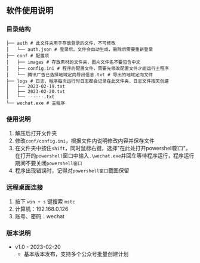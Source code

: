 ## 软件使用说明

### 目录结构

```
├── auth # 此文件夹用于存放登录的文件，不可修改
│   └── auth.json # 登录后，文件会自动生成，删除后需要重新登录
├── conf # 配置项
│   ├── images # 存放素材的文件夹，图片文件名不要包含中文
│   ├── config.ini # 程序的配置文件，需要先修改配置文件才能运行主程序
│   └── 腾讯广告已选择地域定向导出信息.txt # 导出的地域定向文件
├── logs # 日志，程序每次运行时日志都会记录在此文件夹，日志文件按天创建
│   ├── 2023-02-19.txt
│   ├── 2023-02-20.txt
│   └── ······.txt
└── wechat.exe # 主程序
```

### 使用说明

1. 解压后打开文件夹
2. 修改`conf/config.ini`，根据文件内说明修改内容并保存文件
3. 在文件夹中按住`shift`，同时鼠标右键，选择"在此处打开powershell窗口"，在打开的`powershell`窗口中输入`.\wechat.exe`并回车等待程序运行，程序运行期间不要关闭`powershell窗口`
4. 程序出现错误时，记得对`powershell窗口`截图保留

### 远程桌面连接

1. 按下 `win + s` 键搜索 `mstc`
2. 计算机：192.168.0.126
3. 账号、密码：wechat

### 版本说明

- v1.0 - 2023-02-20
  - 基本版本发布，支持多个公众号批量创建计划
